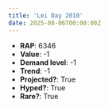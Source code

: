 ```yaml
---
title: 'Lei Day 2010'
date: 2025-08-06T00:00:00Z
---
```

- **RAP**: 6346
- **Value**: -1
- **Demand level**: -1
- **Trend**: -1
- **Projected?**: True
- **Hyped?**: True
- **Rare?**: True
